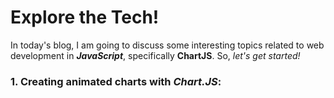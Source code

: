 # Explore the Tech!

In today's blog, I am going to discuss some interesting topics related to web development in ***JavaScript***, specifically **ChartJS**. So, _let's get started!_


### 1. Creating animated charts with _Chart.JS_:

